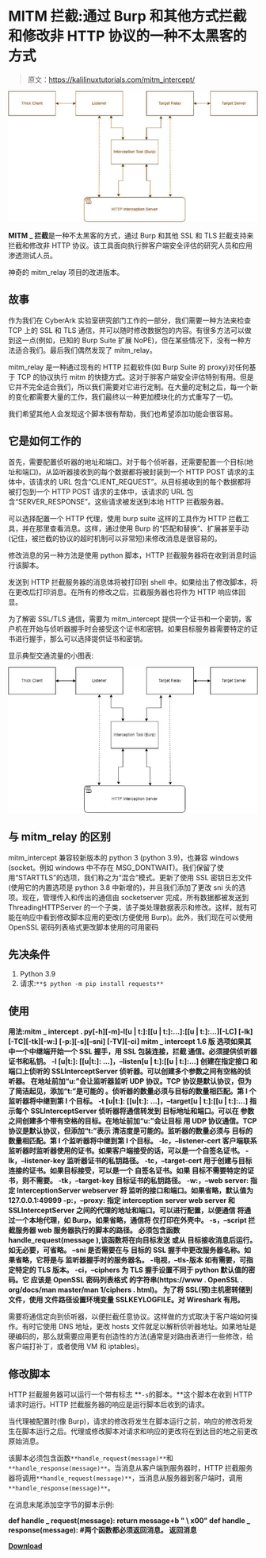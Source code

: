 # MITM 拦截:通过 Burp 和其他方式拦截和修改非 HTTP 协议的一种不太黑客的方式

> 原文：<https://kalilinuxtutorials.com/mitm_intercept/>

[![](img/bfde2ceeb5543677a739161f3ab69ef7.png)](https://blogger.googleusercontent.com/img/b/R29vZ2xl/AVvXsEh259XKa2ZeVsxxk_SrjGxLL1vTczyQPQZM95OMdDwYUAQNSnsJbUNtF-vGE2jn0MHWlU0-eTaTt0gv9TlcW4pU7iqz2e8qOVXCXNcDy394CsO4vbPt3wIoQidKYOj32N3sPvzCIdmwmMlOWGCETxRcXl-hhcu9_Vb6m8UY86GcI4_-6UqXY_utx5tz/s728/MITM_Intercept_1-769093%20(2).png)

**MITM _ 拦截**是一种不太黑客的方式，通过 Burp 和其他 SSL 和 TLS 拦截支持来拦截和修改非 HTTP 协议。该工具面向执行胖客户端安全评估的研究人员和应用渗透测试人员。

神奇的 mitm_relay 项目的改进版本。

## 故事

作为我们在 CyberArk 实验室研究部门工作的一部分，我们需要一种方法来检查 TCP 上的 SSL 和 TLS 通信，并可以随时修改数据包的内容。有很多方法可以做到这一点(例如，已知的 Burp Suite 扩展 NoPE)，但在某些情况下，没有一种方法适合我们。最后我们偶然发现了 mitm_relay。

mitm_relay 是一种通过现有的 HTTP 拦截软件(如 Burp Suite 的 proxy)对任何基于 TCP 的协议执行 mitm 的快捷方式。这对于胖客户端安全评估特别有用。但是它并不完全适合我们，所以我们需要对它进行定制。在大量的定制之后，每一个新的变化都需要大量的工作，我们最终以一种更加模块化的方式重写了一切。

我们希望其他人会发现这个脚本很有帮助，我们也希望添加功能会很容易。

## 它是如何工作的

首先，需要配置侦听器的地址和端口。对于每个侦听器，还需要配置一个目标(地址和端口)。从监听器接收到的每个数据都将被封装到一个 HTTP POST 请求的主体中，该请求的 URL 包含“CLIENT_REQUEST”。从目标接收到的每个数据都将被打包到一个 HTTP POST 请求的主体中，该请求的 URL 包含“SERVER_RESPONSE”。这些请求被发送到本地 HTTP 拦截服务器。

可以选择配置一个 HTTP 代理，使用 burp suite 这样的工具作为 HTTP 拦截工具，并在那里查看消息。这样，通过使用 Burp 的“匹配和替换”、扩展甚至手动(记住，被拦截的协议的超时机制可以非常短)来修改消息是很容易的。

修改消息的另一种方法是使用 python 脚本，HTTP 拦截服务器将在收到消息时运行该脚本。

发送到 HTTP 拦截服务器的消息体将被打印到 shell 中。如果给出了修改脚本，将在更改后打印消息。在所有的修改之后，拦截服务器也将作为 HTTP 响应体回显。

为了解密 SSL/TLS 通信，需要为 mitm_intercept 提供一个证书和一个密钥，客户机在开始与侦听器握手时会接受这个证书和密钥。如果目标服务器需要特定的证书进行握手，那么可以选择提供证书和密钥。

显示典型交通流量的小图表:

![](img/7e3f5b03f9132800596bfe63b8a6dc7f.png)

## 与 mitm_relay 的区别

mitm_intercept 兼容较新版本的 python 3 (python 3.9)，也兼容 windows (socket。例如 windows 中不存在 MSG_DONTWAIT)。我们保留了使用“STARTTLS”的选项，我们称之为“混合”模式。更新了使用 SSL 密钥日志文件(使用它的内置选项是 python 3.8 中新增的)，并且我们添加了更改 sni 头的选项。现在，管理传入和传出的通信由 socketserver 完成，所有数据都被发送到 ThreadingHTTPServer 的一个子类，该子类处理数据表示和修改。这样，就有可能在响应中看到修改脚本应用的更改(方便使用 Burp)。此外，我们现在可以使用 OpenSSL 密码列表格式更改脚本使用的可用密码

## 先决条件

1.  Python 3.9
2.  请求:`**$ python -m pip install requests**`

## 使用

**用法:mitm _ intercept . py[-h][-m]-l[u | t:]:[[u | t:]:…]:[[u | t:]:…][-LC]
[-lk][-TC][-tk][-w:]
[-p:][-s][–sni]
[-TV][-ci]
mitm _ intercept 1.6 版
选项如果其中一个中继端开始一个
SSL 握手，用 SSL 包装连接，拦截
通信。必须提供侦听器证书和私钥。
-l [u|t:]: [[u|t:]: …]，–listen[u | t:]:[[u | t:]:…]
创建在指定接口
和端口上侦听的 SSLInterceptServer 侦听器。可以创建多个参数之间有空格的侦听器。
在地址前加“u:”会让监听器监听 UDP
协议。TCP 协议是默认协议，但为了简洁起见，添加“t:”是可能的
。侦听器的数量必须与目标的数量相匹配。第 I 个
监听器将中继到第 I 个目标。
-t [u|t:]: [[u|t:]: …]，–target[u | t:]:[[u | t:]:…]
指示每个 SSLInterceptServer 侦听器将通信转发到
目标地址和端口。可以在
参数之间创建多个带有空格的目标。在地址前加“u:”会让目标
用 UDP 协议通信。TCP 协议是默认协议，但添加“t:”表示
清洁度是可能的。监听器的数量必须与
目标的数量相匹配。第 I 个监听器将中继到第 I 个目标。
-lc，–listener-cert
客户端联系监听器时监听器使用的证书。如果客户端接受的话，可以是一个自签名证书。
-lk，–listener-key
监听器证书的私钥路径。
-tc，–target-cert
用于创建与目标连接的证书。如果目标接受，可以是一个
自签名证书。如果
目标不需要特定的证书，则不需要。
-tk，–target-key
目标证书的私钥路径。
-w:，–web server:
指定 InterceptionServer webserver 将
监听的接口和端口。如果省略，默认值为 127.0.0.1:49999
-p:，–proxy:
指定 interception server
web server 和 SSLInterceptServer 之间的代理的地址和端口。可以进行配置，以便通信
将通过一个本地代理，如 Burp。如果省略，通信将
仅打印在外壳中。
-s，–script
拦截服务器 web 服务器执行的脚本的路径。
必须包含函数 handle_request(message ),该函数将在向目标发送
或从
目标接收消息后运行。如无必要，可省略。
–sni 是否需要在与
目标的 SSL 握手中更改服务器名称。如果省略，它将是与
监听器握手时的服务器名。
-电视，–tls-版本
如有需要，可指定特定的 TLS 版本。
-ci，–ciphers
为 TLS 握手设置不同于 python 默认值的密码。它
应该是 OpenSSL 密码列表格式
的字符串(https://www . OpenSSL . org/docs/man master/man 1/ciphers . html)。
为了将 SSL(预)主机密转储到文件，使用
文件路径设置环境变量 SSLKEYLOGFILE。对 Wireshark 有用。**

需要将通信定向到侦听器，以便拦截任意协议。这样做的方式取决于客户端如何操作。有时它使用 DNS 地址，更改 hosts 文件就足以解析侦听器地址。如果地址是硬编码的，那么就需要应用更有创造性的方法(通常是对路由表进行一些修改，给客户端打补丁，或者使用 VM 和 iptables)。

## 修改脚本

HTTP 拦截服务器可以运行一个带有标志 **`-s`的脚本。**这个脚本在收到 HTTP 请求时运行。HTTP 拦截服务器的响应是运行脚本后收到的请求。

当代理被配置时(像 Burp)，请求的修改将发生在脚本运行之前，响应的修改将发生在脚本运行之后。代理或修改脚本对请求和响应的更改将在到达目的地之前更改原始消息。

该脚本必须包含函数`**handle_request(message)**`和`**handle_response(message)**`。当消息从客户端到服务器时，HTTP 拦截服务器将调用`**handle_request(message)**`，当消息从服务器到客户端时，调用`**handle_response(message)**`。

在消息末尾添加空字节的脚本示例:

**def handle _ request(message):
return message+b " \ x00"
def handle _ response(message):
#两个函数都必须返回消息。
返回消息**

[**Download**](https://github.com/cyberark/MITM_Intercept)